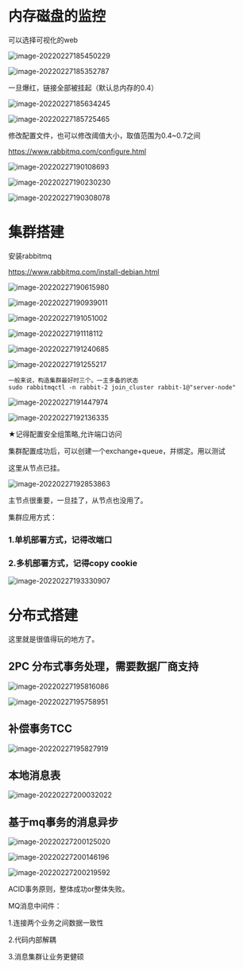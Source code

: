 # **内存磁盘的监控**

可以选择可视化的web

![image-20220227185450229](F:\code\案列\中间件分布式框架\消息队列RabbitMQ\高阶\集群\搭建方法\image-20220227185450229.png)

![image-20220227185352787](F:\code\案列\中间件分布式框架\消息队列RabbitMQ\高阶\集群\搭建方法\image-20220227185352787.png)

一旦爆红，链接全部被挂起（默认总内存的0.4）

![image-20220227185634245](F:\code\案列\中间件分布式框架\消息队列RabbitMQ\高阶\集群\搭建方法\image-20220227185634245.png)

![image-20220227185725465](F:\code\案列\中间件分布式框架\消息队列RabbitMQ\高阶\集群\搭建方法\image-20220227185725465.png)

修改配置文件，也可以修改阈值大小，取值范围为0.4~0.7之间

https://www.rabbitmq.com/configure.html

![image-20220227190108693](F:\code\案列\中间件分布式框架\消息队列RabbitMQ\高阶\集群\搭建方法\image-20220227190108693.png)

![image-20220227190230230](F:\code\案列\中间件分布式框架\消息队列RabbitMQ\高阶\集群\搭建方法\image-20220227190230230.png)

![image-20220227190308078](F:\code\案列\中间件分布式框架\消息队列RabbitMQ\高阶\集群\搭建方法\image-20220227190308078.png)

# 集群搭建

安装rabbitmq

https://www.rabbitmq.com/install-debian.html

![image-20220227190615980](F:\code\案列\中间件分布式框架\消息队列RabbitMQ\高阶\集群\搭建方法\image-20220227190615980.png)

![image-20220227190939011](F:\code\案列\中间件分布式框架\消息队列RabbitMQ\高阶\集群\搭建方法\image-20220227190939011.png)

![image-20220227191051002](F:\code\案列\中间件分布式框架\消息队列RabbitMQ\高阶\集群\搭建方法\image-20220227191051002.png)

![image-20220227191118112](F:\code\案列\中间件分布式框架\消息队列RabbitMQ\高阶\集群\搭建方法\image-20220227191118112.png)

![image-20220227191240685](F:\code\案列\中间件分布式框架\消息队列RabbitMQ\高阶\集群\搭建方法\image-20220227191240685.png)

![image-20220227191255217](F:\code\案列\中间件分布式框架\消息队列RabbitMQ\高阶\集群\搭建方法\image-20220227191255217.png)

```
一般来说，构造集群最好时三个。一主多备的状态
sudo rabbitmqctl -n rabbit-2 join_cluster rabbit-1@"server-node"
```

![image-20220227191447974](F:\code\案列\中间件分布式框架\消息队列RabbitMQ\高阶\集群\搭建方法\image-20220227191447974.png)

![image-20220227192136335](F:\code\案列\中间件分布式框架\消息队列RabbitMQ\高阶\集群\搭建方法\image-20220227192136335.png)

★记得配置安全组策略,允许端口访问

集群配置成功后，可以创建一个exchange+queue，并绑定。用以测试

这里从节点已挂。

![image-20220227192853863](F:\code\案列\中间件分布式框架\消息队列RabbitMQ\高阶\集群\搭建方法\image-20220227192853863.png)

主节点很重要，一旦挂了，从节点也没用了。

集群应用方式：

### **1.单机部署方式，记得改端口**

### **2.多机部署方式，记得copy cookie**



![image-20220227193330907](F:\code\案列\中间件分布式框架\消息队列RabbitMQ\高阶\集群\搭建方法\image-20220227193330907.png)

# 分布式搭建

这里就是很值得玩的地方了。

## 2PC 分布式事务处理，需要数据厂商支持

![image-20220227195816086](F:\code\案列\中间件分布式框架\消息队列RabbitMQ\高阶\集群\搭建方法\image-20220227195816086.png)

![image-20220227195758951](F:\code\案列\中间件分布式框架\消息队列RabbitMQ\高阶\集群\搭建方法\image-20220227195758951.png)

## 补偿事务TCC

![image-20220227195827919](F:\code\案列\中间件分布式框架\消息队列RabbitMQ\高阶\集群\搭建方法\image-20220227195827919.png)

## 本地消息表

![image-20220227200032022](F:\code\案列\中间件分布式框架\消息队列RabbitMQ\高阶\集群\搭建方法\image-20220227200032022.png)

## 基于mq事务的消息异步

![image-20220227200125020](F:\code\案列\中间件分布式框架\消息队列RabbitMQ\高阶\集群\搭建方法\image-20220227200125020.png)

![image-20220227200146196](F:\code\案列\中间件分布式框架\消息队列RabbitMQ\高阶\集群\搭建方法\image-20220227200146196.png)

![image-20220227200219592](F:\code\案列\中间件分布式框架\消息队列RabbitMQ\高阶\集群\搭建方法\image-20220227200219592.png)

ACID事务原则，整体成功or整体失败。

MQ消息中间件：

1.连接两个业务之间数据一致性

2.代码内部解耦

3.消息集群让业务更健硕
















